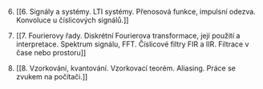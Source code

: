 6. [[6. Signály a systémy. LTI systémy. Přenosová funkce, impulsní odezva. Konvoluce u číslicových signálů.]]

7. [[7. Fourierovy řady. Diskrétní Fourierova transformace, její použití a interpretace. Spektrum signálu, FFT. Číslicové filtry FIR a IIR. Filtrace v čase nebo prostoru]]

8. [[8. Vzorkování, kvantování. Vzorkovací teorém. Aliasing. Práce se zvukem na počítači.]]